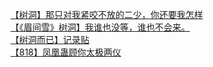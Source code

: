 [【树洞】那只对我紧咬不放的二少，你还要我怎样](http://tieba.baidu.com/p/3318929374?see_lz=1&pn=)   
[【《眉间雪》树洞】我谁也没等，谁也不会来。](http://tieba.baidu.com/p/3317309273?see_lz=1&pn=)   
[【树洞而已】记录贴](http://tieba.baidu.com/p/3317304237?see_lz=1&pn=)   
[【818】凤凰蛊顾你太极两仪](http://tieba.baidu.com/p/3319001768?see_lz=1&pn=)   
